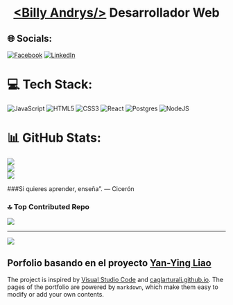 # <div align="center">  [&#60;Billy Andrys&#47;&#62;](https://billyandrys.click/) Desarrollador Web </div>  

## 🌐 Socials:
[![Facebook](https://img.shields.io/badge/Facebook-%231877F2.svg?logo=Facebook&logoColor=white)](https://facebook.com/https://www.facebook.com/BillyAndrys/) [![LinkedIn](https://img.shields.io/badge/LinkedIn-%230077B5.svg?logo=linkedin&logoColor=white)](https://linkedin.com/in/https://www.linkedin.com/in/billy-andrys-67786718b/) 

# 💻 Tech Stack:
![JavaScript](https://img.shields.io/badge/javascript-%23323330.svg?style=plastic&logo=javascript&logoColor=%23F7DF1E) ![HTML5](https://img.shields.io/badge/html5-%23E34F26.svg?style=plastic&logo=html5&logoColor=white) ![CSS3](https://img.shields.io/badge/css3-%231572B6.svg?style=plastic&logo=css3&logoColor=white) ![React](https://img.shields.io/badge/react-%2320232a.svg?style=plastic&logo=react&logoColor=%2361DAFB) ![Postgres](https://img.shields.io/badge/postgres-%23316192.svg?style=plastic&logo=postgresql&logoColor=white) ![NodeJS](https://img.shields.io/badge/node.js-6DA55F?style=plastic&logo=node.js&logoColor=white)
# 📊 GitHub Stats:
![](https://github-readme-stats.vercel.app/api?username=BillyAndrys&theme=city_light&hide_border=false&include_all_commits=false&count_private=false)<br/>
![](https://github-readme-streak-stats.herokuapp.com/?user=BillyAndrys&theme=city_light&hide_border=false)<br/>
![](https://github-readme-stats.vercel.app/api/top-langs/?username=BillyAndrys&theme=city_light&hide_border=false&include_all_commits=false&count_private=false&layout=compact)


###Si quieres aprender, enseña”. — Cicerón


### 🔝 Top Contributed Repo
![](https://github-contributor-stats.vercel.app/api?username=BillyAndrys&limit=5&theme=chalk&combine_all_yearly_contributions=true)




---
[![](https://visitcount.itsvg.in/api?id=BillyAndrys&icon=0&color=0)](https://visitcount.itsvg.in)

<!-- Proudly created with GPRM ( https://gprm.itsvg.in ) -->



## Porfolio basando en el proyecto [Yan-Ying Liao](https://noworneverev.github.io/)
The project is inspired by [Visual Studio Code](https://github.com/microsoft/vscode) and [caglarturali.github.io](https://github.com/caglarturali/caglarturali.github.io). The pages of the portfolio are powered by `markdown`, which make them easy to modify or add your own contents.




